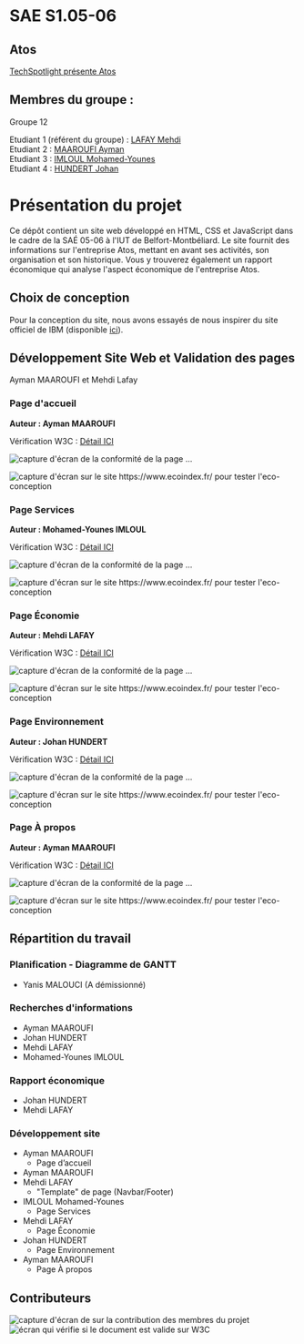 # SAE S1.05-06   

## Atos    

[TechSpotlight présente Atos](https://lafaymehdi.github.io/SAE-S1.05-06/)

## Membres du groupe :

Groupe 12

Etudiant 1 (référent du groupe) :  [LAFAY Mehdi](mailto:mehdi.lafay@edu.univ-fcomte.fr?subject=SAE_1_05_06)  
Etudiant 2 : [MAAROUFI Ayman](mailto:ayman.maaroufi@edu.univ-fcomte.fr?subject=SAE_1_05_06)   
Etudiant 3 : [IMLOUL Mohamed-Younes](mailto:mohamed-younes.imloul@edu.univ-fcomte.fr?subject=SAE_1_05_06)  
Etudiant 4 : [HUNDERT Johan](mailto:johan.hundert@edu.univ-fcomte.fr?subject=SAE_1_05_06)  


# Présentation du projet

Ce dépôt contient un site web développé en HTML, CSS et JavaScript dans le cadre de la SAÉ 05-06 à l'IUT de Belfort-Montbéliard. Le site fournit des informations sur l'entreprise Atos, mettant en avant ses activités, son organisation et son historique. Vous y trouverez également un rapport économique qui analyse l'aspect économique de l'entreprise Atos.


## Choix de conception  

Pour la conception du site, nous avons essayés de nous inspirer du site officiel de IBM (disponible [ici](https://www.ibm.com/us-en/)).  


## Développement Site Web et Validation des pages

Ayman MAAROUFI et Mehdi Lafay

### Page d'accueil

**Auteur : Ayman MAAROUFI**  

Vérification W3C : [Détail ICI](https://validator.w3.org/nu/?showsource=yes&showoutline=yes&showimagereport=yes&doc=https://lafaymehdi.github.io/SAE-S1.05-06/#accueil)


![capture d'écran de la conformité de la page ...](doc/capture_1_W3C.png)


![capture d'écran sur le site https://www.ecoindex.fr/ pour tester l'eco-conception](doc/capture_1_ecoconcept.png)


### Page Services

**Auteur : Mohamed-Younes IMLOUL**  

Vérification W3C : [Détail ICI](https://validator.w3.org/nu/?showsource=yes&showoutline=yes&showimagereport=yes&doc=https%3A%2F%2Fdemo-am90.github.io%2Fs1-demo%2Findex.html)


![capture d'écran de la conformité de la page ...](doc/capture_1_W3C.png)


![capture d'écran sur le site https://www.ecoindex.fr/ pour tester l'eco-conception](doc/capture_1_ecoconcept.png)

### Page Économie

**Auteur : Mehdi LAFAY** 

Vérification W3C : [Détail ICI](https://validator.w3.org/nu/?showsource=yes&showoutline=yes&showimagereport=yes&doc=https%3A%2F%2Fdemo-am90.github.io%2Fs1-demo%2Findex.html)


![capture d'écran de la conformité de la page ...](doc/capture_1_W3C.png)


![capture d'écran sur le site https://www.ecoindex.fr/ pour tester l'eco-conception](doc/capture_1_ecoconcept.png)

### Page Environnement

**Auteur : Johan HUNDERT** 

Vérification W3C : [Détail ICI](https://validator.w3.org/nu/?showsource=yes&showoutline=yes&showimagereport=yes&doc=https%3A%2F%2Fdemo-am90.github.io%2Fs1-demo%2Findex.html)


![capture d'écran de la conformité de la page ...](doc/capture_1_W3C.png)


![capture d'écran sur le site https://www.ecoindex.fr/ pour tester l'eco-conception](doc/capture_1_ecoconcept.png)

### Page À propos

**Auteur : Ayman MAAROUFI**  

Vérification W3C : [Détail ICI](https://validator.w3.org/nu/?showsource=yes&showoutline=yes&showimagereport=yes&doc=https%3A%2F%2Fdemo-am90.github.io%2Fs1-demo%2Findex.html)


![capture d'écran de la conformité de la page ...](doc/capture_1_W3C.png)


![capture d'écran sur le site https://www.ecoindex.fr/ pour tester l'eco-conception](doc/capture_1_ecoconcept.png)

## Répartition du travail

### Planification - Diagramme de GANTT

- Yanis MALOUCI (A démissionné)

### Recherches d'informations

- Ayman MAAROUFI
- Johan HUNDERT
- Mehdi LAFAY
- Mohamed-Younes IMLOUL


### Rapport économique

- Johan HUNDERT
- Mehdi LAFAY

### Développement site

- Ayman MAAROUFI
  - Page d’accueil
- Ayman MAAROUFI
- Mehdi LAFAY
  - "Template" de page (Navbar/Footer)
- IMLOUL Mohamed-Younes
  - Page Services
- Mehdi LAFAY
  - Page Économie
- Johan HUNDERT
  - Page Environnement
- Ayman MAAROUFI
  - Page À propos


## Contributeurs

![capture d'écran de sur la contribution des membres du projet](doc/livrable2_contributors.png)
![écran qui vérifie si le document est valide sur W3C](doc/capture_1_W3C.png)